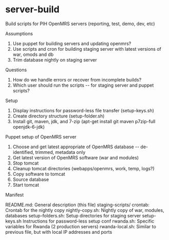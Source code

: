 server-build
===================
Build scripts for PIH OpenMRS servers (reporting, test, demo, dev, etc)

Assumptions

1. Use puppet for building servers and updating openmrs?
2. Use scripts and cron for building staging server with latest versions of war, omods and db 
3. Trim database nightly on staging server

Questions

1. How do we handle errors or recover from incomplete builds?
2. Which user should run the scripts -- for staging server and puppet scripts?

Setup

1. Display instructions for password-less file transfer (setup-keys.sh)
2. Create directory structure (setup-folder.sh)
3. Install git, maven, jdk, and 7-zip (apt-get install git maven p7zip-full openjdk-6-jdk)

Puppet setup of OpenMRS server

1. Choose and get latest appropriate of OpenMRS database -- de-identified, trimmed, metadata only
2. Get latest version of OpenMRS software (war and modules)
3. Stop tomcat 
4. Cleanup tomcat directories (webapps/openmrs, work, temp, logs?)
5. Copy software to tomcat
6. Source database
7. Start tomcat

Manifest

README.md:						General description (this file)
staging-scripts/
  crontab:						Crontab for the nightly copy 
  nightly-copy.sh:		Nightly copy of war, modules, databases
  setup-folders.sh:		Setup directories for staging server
  setup-keys.sh 			Instructions for password-less setup
conf
  rwanda.sh:					Specific variables for Rwanda (2 production servers)
  rwanda-local.sh: 		Similar to previous file, but with local IP addresses and ports
